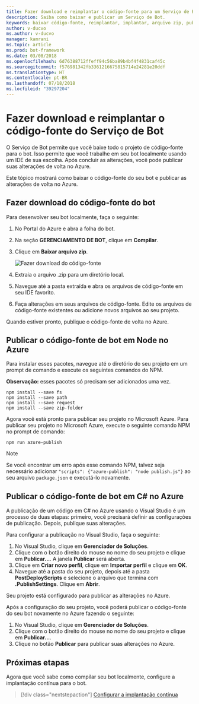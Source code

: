 ```yaml
---
title: Fazer download e reimplantar o código-fonte para um Serviço de Bot | Microsoft Docs
description: Saiba como baixar e publicar um Serviço de Bot.
keywords: baixar código-fonte, reimplantar, implantar, arquivo zip, publicar
author: v-ducvo
ms.author: v-ducvo
manager: kamrani
ms.topic: article
ms.prod: bot-framework
ms.date: 03/08/2018
ms.openlocfilehash: 6d76388712ffeff94c56ba89b4bf4f4831caf45c
ms.sourcegitcommit: f576981342fb3361216675815714e24281e20ddf
ms.translationtype: HT
ms.contentlocale: pt-BR
ms.lasthandoff: 07/18/2018
ms.locfileid: "39297204"
---
```

# <a name="download-and-redeploy-bot-service-source-code"></a>Fazer download e reimplantar o código-fonte do Serviço de Bot

O Serviço de Bot permite que você baixe todo o projeto de código-fonte para o bot. Isso permite que você trabalhe em seu bot localmente usando um IDE de sua escolha. Após concluir as alterações, você pode publicar suas alterações de volta no Azure. 

Este tópico mostrará como baixar o código-fonte do seu bot e publicar as alterações de volta no Azure. 

## <a name="download-bot-source-code"></a>Fazer download do código-fonte do bot

Para desenvolver seu bot localmente, faça o seguinte:

1. No Portal do Azure e abra a folha do bot.
2. Na seção **GERENCIAMENTO DE BOT**, clique em **Compilar**.
3. Clique em **Baixar arquivo zip**. 

   ![Fazer download do código-fonte](~/media/azure-bot-build/download-zip-file.png)

4. Extraia o arquivo .zip para um diretório local.
5. Navegue até a pasta extraída e abra os arquivos de código-fonte em seu IDE favorito.
6. Faça alterações em seus arquivos de código-fonte. Edite os arquivos de código-fonte existentes ou adicione novos arquivos ao seu projeto.

Quando estiver pronto, publique o código-fonte de volta no Azure.

## <a name="publish-node-bot-source-code-to-azure"></a>Publicar o código-fonte de bot em Node no Azure

Para instalar esses pacotes, navegue até o diretório do seu projeto em um prompt de comando e execute os seguintes comandos do NPM.

**Observação:** esses pacotes só precisam ser adicionados uma vez.

```console
npm install --save fs
npm install --save path
npm install --save request
npm install --save zip-folder
```

Agora você está pronto para publicar seu projeto no Microsoft Azure. Para publicar seu projeto no Microsoft Azure, execute o seguinte comando NPM no prompt de comando:

```console
npm run azure-publish
```

> [!NOTE]
> Se você encontrar um erro após esse comando NPM, talvez seja necessário adicionar `"scripts": {"azure-publish": "node publish.js"}` ao seu arquivo `package.json` e executá-lo novamente.

## <a name="publish-c-bot-source-code-to-azure"></a>Publicar o código-fonte de bot em C# no Azure

A publicação de um código em C# no Azure usando o Visual Studio é um processo de duas etapas: primeiro, você precisará definir as configurações de publicação. Depois, publique suas alterações.

Para configurar a publicação no Visual Studio, faça o seguinte:

1. No Visual Studio, clique em **Gerenciador de Soluções**.
2. Clique com o botão direito do mouse no nome do seu projeto e clique em **Publicar...**. A janela **Publicar** será aberta.
3. Clique em **Criar novo perfil**, clique em **Importar perfil** e clique em **OK**.
4. Navegue até a pasta do seu projeto, depois até a pasta **PostDeployScripts** e selecione o arquivo que termina com **.PublishSettings**. Clique em **Abrir**.

Seu projeto está configurado para publicar as alterações no Azure.

Após a configuração do seu projeto, você poderá publicar o código-fonte do seu bot novamente no Azure fazendo o seguinte:

1. No Visual Studio, clique em **Gerenciador de Soluções**.
2. Clique com o botão direito do mouse no nome do seu projeto e clique em **Publicar...**.
3. Clique no botão **Publicar** para publicar suas alterações no Azure.

## <a name="next-steps"></a>Próximas etapas
Agora que você sabe como compilar seu bot localmente, configure a implantação contínua para o bot.

> [!div class="nextstepaction"]
> [Configurar a implantação contínua](bot-service-build-continuous-deployment.md)
